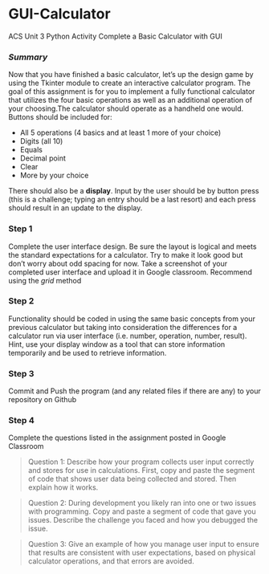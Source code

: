 # GUI-Calculator
ACS Unit 3 Python Activity
Complete a Basic Calculator with GUI

### *Summary*
Now that you have finished a basic calculator, let’s up the design game by using the Tkinter module to create an interactive calculator program. The goal of this assignment is for you to implement a fully functional calculator that utilizes the four basic operations as well as an additional operation of your choosing.The calculator should operate as a handheld one would. Buttons should be included for:
- All 5 operations (4 basics and at least 1 more of your choice)
- Digits (all 10)
- Equals
- Decimal point
- Clear
- More by your choice

There should also be a **display**. Input by the user should be by button press (this is a challenge; typing an entry should be a last resort) and each press should result in an update to the display. 

### Step 1
Complete the user interface design. Be sure the layout is logical and meets the standard expectations for a calculator. Try to make it look good but don’t worry about odd spacing for now. Take a screenshot of your completed user interface and upload it in Google classroom. Recommend using the *grid* method

### Step 2
Functionality should be coded in using the same basic concepts from your previous calculator but taking into consideration the differences for a calculator run via user interface (i.e. number, operation, number, result). Hint, use your display window as a tool that can store information temporarily and be used to retrieve information.

### Step 3
Commit and Push the program (and any related files if there are any) to your repository on Github

### Step 4
Complete the questions listed in the assignment posted in Google Classroom

>Question 1: Describe how your program collects user input correctly and stores for use in calculations. First, copy and paste the segment of code that shows user data being collected and stored. Then explain how it works.

>Question 2: During development you likely ran into one or two issues with programming. Copy and paste a segment of code that gave you issues. Describe the challenge you faced and how you debugged the issue.

>Question 3: Give an example of how you manage user input to ensure that results are consistent with user expectations, based on physical calculator operations, and that errors are avoided.
